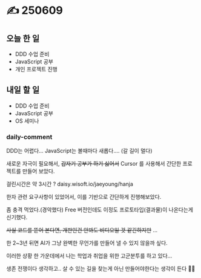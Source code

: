 # ✍️ 250609

## 오늘 한 일

* DDD 수업 준비
* JavaScript 공부
* 개인 프로젝트 진행



## 내일 할 일

* DDD 수업 준비
* JavaScript 공부
* OS 세미나



### daily-comment

DDD는 어렵다... JavaScript는 볼때마다 새롭다.... (갈 길이 멀다)

새로운 자극이 필요해서, ~~갑자기 공부가 하기 싫어서~~ Cursor 를 사용해서 간단한 프로젝트를 만들어 보았다.

걸린시간은 약 3시간 ?       daisy.wisoft.io/jaeyoung/hanja

한자 관련 요구사항이 있었어서, 이를 기반으로 간단하게 진행해보았다.

좀 충격 먹었다.(경악했다) Free 버전인데도 이정도 프로토타입(결과물)이 나온다는게 신기했다.

~~사실 코드를 뜯어 본다면, 개판인건 안봐도 비디오일 것 같긴하지만~~ ...

한 2\~3년 뒤면 AI가 그냥 완벽한 무언가를 만들어 낼 수 있지 않을까 싶다.

이러한 상황 한 가운데에서 나는 학업과 취업을 위한 고군분투를 하고 있다...

생존 전쟁이다 생각하고.. 살 수 있는 길을 찾는게 아닌 만들어야한다는 생각이 든다 🫠🫠
